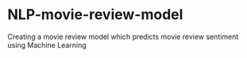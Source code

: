# NLP-movie-review-model
Creating a movie review model which predicts movie review sentiment using Machine Learning

